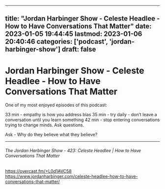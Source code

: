 
---
title: "Jordan Harbinger Show - Celeste Headlee - How to Have Conversations That Matter"
date: 2023-01-05 19:44:45
lastmod: 2023-01-06 20:40:46
categories: ['podcast', 'jordan-harbinger-show']
draft: false
---


# Jordan Harbinger Show - Celeste Headlee - How to Have Conversations That Matter
One of my most enjoyed episodes of this podcast:

33 min - empathy is how you address bias
35 min - try daily - don’t leave a conversation until you learn something
42 min - stop entering conversations trying to change minds. Ask questions.

Ask - Why do they believe what they believe?

---
###### The Jordan Harbinger Show - 423: Celeste Headlee | How to Have Conversations That Matter

https://overcast.fm/+L0d1AVC58  
https://www.jordanharbinger.com/celeste-headlee-how-to-have-conversations-that-matter/

<!-- #public #podcast #jordan-harbinger-show -->

<!-- {BearID:AE24A9AD-6B12-4777-9869-ADA90326A68A-31214-000015805E82E7F2} -->
